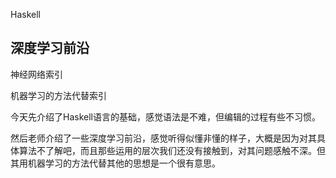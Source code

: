 Haskell

## 深度学习前沿

神经网络索引

机器学习的方法代替索引

今天先介绍了Haskell语言的基础，感觉语法是不难，但编辑的过程有些不习惯。

然后老师介绍了一些深度学习前沿，感觉听得似懂非懂的样子，大概是因为对其具体算法不了解吧，而且那些运用的层次我们还没有接触到，对其问题感触不深。但其用机器学习的方法代替其他的思想是一个很有意思。

